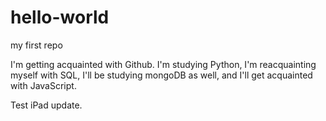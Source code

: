 # hello-world
my first repo

I'm getting acquainted with Github. I'm studying Python, I'm reacquainting myself with SQL, I'll be studying mongoDB as well, and I'll get acquainted with JavaScript.

Test iPad update. 